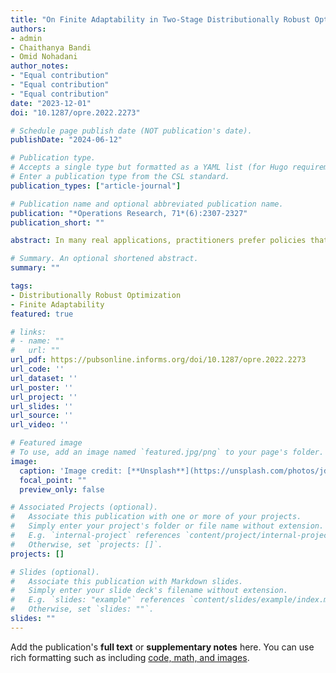 ```yaml
---
title: "On Finite Adaptability in Two-Stage Distributionally Robust Optimization"
authors:
- admin
- Chaithanya Bandi
- Omid Nohadani
author_notes:
- "Equal contribution"
- "Equal contribution"
- "Equal contribution"
date: "2023-12-01"
doi: "10.1287/opre.2022.2273"

# Schedule page publish date (NOT publication's date).
publishDate: "2024-06-12"

# Publication type.
# Accepts a single type but formatted as a YAML list (for Hugo requirements).
# Enter a publication type from the CSL standard.
publication_types: ["article-journal"]

# Publication name and optional abbreviated publication name.
publication: "*Operations Research, 71*(6):2307-2327"
publication_short: ""

abstract: In many real applications, practitioners prefer policies that are interpretable and easy to implement. This tendency is magnified in sequential decision-making settings. In this paper, we leverage the concept of finite adaptability to construct policies for two-stage optimization problems. More specifically, we focus on the general setting of distributional uncertainties affecting the right-hand sides of constraints, because in a broad range of applications, uncertainties do not affect the objective function and recourse matrix. The aim is to construct policies that have provable performance bounds. This is done by partitioning the uncertainty realization and assigning a contingent decision to each piece. We first show that the optimal partitioning can be characterized by translated orthants, which only require the problem structure and hence are free of modeling assumptions. We then prove that finding the optimal partitioning is hard and propose a specific partitioning scheme with orthants, allowing the efficient computation of orthant-based policies via solving a mixed-integer optimization problem of a moderate size. By leveraging the geometry of this partitioning, we provide performance bounds of the orthant-based policies, which also generalize the existing bounds in the literature. These bounds offer multiple theoretical insights on the performance, for example, its independence on problem parameters. We also assess suboptimality in more general settings and provide techniques to obtain lower bounds. The proposed policies are applied to a stylized inventory routing problem with mixed-integer recourse. We also study the case of a pharmacy retailer by comparing alternative methods regarding computational performance and robustness to parameter variation.

# Summary. An optional shortened abstract.
summary: ""

tags:
- Distributionally Robust Optimization
- Finite Adaptability
featured: true

# links:
# - name: ""
#   url: ""
url_pdf: https://pubsonline.informs.org/doi/10.1287/opre.2022.2273
url_code: ''
url_dataset: ''
url_poster: ''
url_project: ''
url_slides: ''
url_source: ''
url_video: ''

# Featured image
# To use, add an image named `featured.jpg/png` to your page's folder. 
image:
  caption: 'Image credit: [**Unsplash**](https://unsplash.com/photos/jdD8gXaTZsc)'
  focal_point: ""
  preview_only: false

# Associated Projects (optional).
#   Associate this publication with one or more of your projects.
#   Simply enter your project's folder or file name without extension.
#   E.g. `internal-project` references `content/project/internal-project/index.md`.
#   Otherwise, set `projects: []`.
projects: []

# Slides (optional).
#   Associate this publication with Markdown slides.
#   Simply enter your slide deck's filename without extension.
#   E.g. `slides: "example"` references `content/slides/example/index.md`.
#   Otherwise, set `slides: ""`.
slides: ""
---
```



Add the publication's **full text** or **supplementary notes** here. You can use rich formatting such as including [code, math, and images](https://docs.hugoblox.com/content/writing-markdown-latex/).